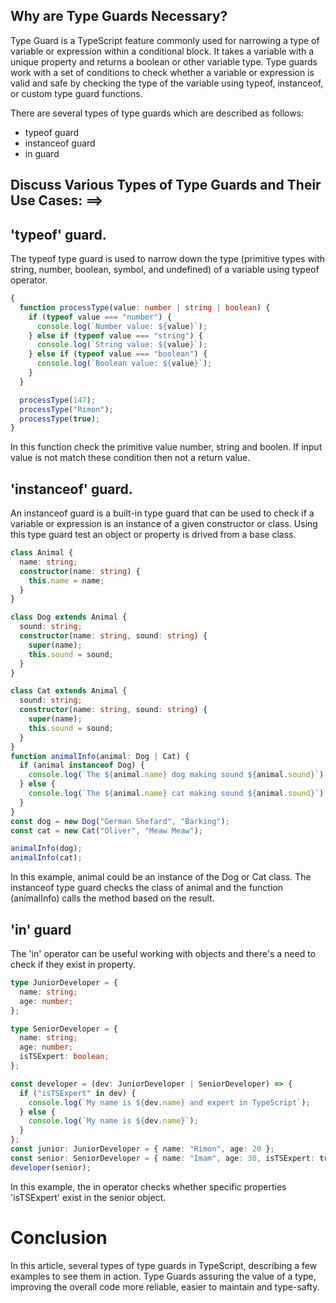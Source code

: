 ## Why are Type Guards Necessary?

Type Guard is a TypeScript feature commonly used for narrowing a type of variable or expression within a conditional block. It takes a variable with a unique property and returns a boolean or other variable type. Type guards work with a set of conditions to check whether a variable or expression is valid and safe by checking the type of the variable using typeof, instanceof, or custom type guard functions.

There are several types of type guards which are described as follows:

* typeof guard
* instanceof guard
* in guard

## Discuss Various Types of Type Guards and Their Use Cases: ==>

## 'typeof' guard.

The typeof type guard is used to narrow down the type (primitive types with string, number, boolean, symbol, and undefined) of a variable using typeof operator.

```typescript
{
  function processType(value: number | string | boolean) {
    if (typeof value === "number") {
      console.log(`Number value: ${value}`);
    } else if (typeof value === "string") {
      console.log(`String value: ${value}`);
    } else if (typeof value === "boolean") {
      console.log(`Boolean value: ${value}`);
    }
  }

  processType(147);
  processType("Rimon");
  processType(true);
}
```

In this function check the primitive value number, string and boolen. If input value is not match these condition then not a return value.

## 'instanceof' guard.

An instanceof guard is a built-in type guard that can be used to check if a variable or expression is an instance of a given constructor or class. Using this type guard test an object or property is drived from a base class.

```typescript
class Animal {
  name: string;
  constructor(name: string) {
    this.name = name;
  }
}

class Dog extends Animal {
  sound: string;
  constructor(name: string, sound: string) {
    super(name);
    this.sound = sound;
  }
}

class Cat extends Animal {
  sound: string;
  constructor(name: string, sound: string) {
    super(name);
    this.sound = sound;
  }
}
function animalInfo(animal: Dog | Cat) {
  if (animal instanceof Dog) {
    console.log(`The ${animal.name} dog making sound ${animal.sound}`);
  } else {
    console.log(`The ${animal.name} cat making sound ${animal.sound}`);
  }
}
const dog = new Dog("German Shefard", "Barking");
const cat = new Cat("Oliver", "Meaw Meaw");

animalInfo(dog);
animalInfo(cat);
```

In this example, animal could be an instance of the Dog or Cat class. The instanceof type guard checks the class of animal and the function (animalInfo) calls the method based on the result.

## 'in' guard

The 'in' operator can be useful working with objects and there's a need to check if they exist in property.

```typescript
type JuniorDeveloper = {
  name: string;
  age: number;
};

type SeniorDeveloper = {
  name: string;
  age: number;
  isTSExpert: boolean;
};

const developer = (dev: JuniorDeveloper | SeniorDeveloper) => {
  if ("isTSExpert" in dev) {
    console.log(`My name is ${dev.name} and expert in TypeScript`);
  } else {
    console.log(`My name is ${dev.name}`);
  }
};
const junior: JuniorDeveloper = { name: "Rimon", age: 20 };
const senior: SeniorDeveloper = { name: "Imam", age: 30, isTSExpert: true };
developer(senior);
```

In this example, the in operator checks whether specific properties 'isTSExpert' exist in the senior object.

# Conclusion

In this article, several types of type guards in TypeScript, describing a few examples to see them in action. Type Guards assuring the value of a type, improving the overall code more reliable, easier to maintain and type-safty.
